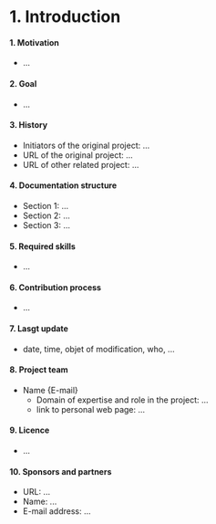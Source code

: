 # 1. Introduction

 #### 1. Motivation
   * ...

 #### 2. Goal
   * ...

 #### 3. History
   * Initiators of the original project: ...
   * URL of the original project: ...
   * URL of other related project: ...

 #### 4. Documentation structure
   * Section 1: ...
   * Section 2: ...
   * Section 3: ...
   
 #### 5. Required skills
   * ...
 #### 6. Contribution process
   * ...
 #### 7. Lasgt update
   * date, time, objet of modification, who, ...
 #### 8. Project team
   * Name {E-mail}
       * Domain of expertise and role in the project: ...
       * link to personal web page: ...
#### 9. Licence
   * ... 
#### 10. Sponsors and partners
   * URL: ...
   * Name: ...
   * E-mail address: ...
